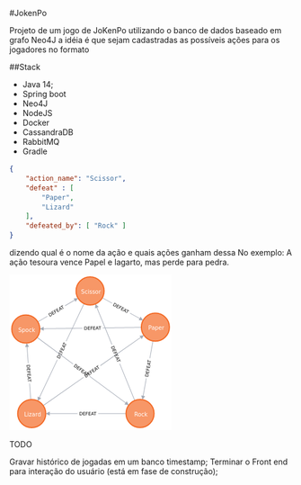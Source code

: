 #JokenPo

Projeto de um jogo de JoKenPo utilizando o banco de dados baseado em grafo Neo4J
a idéia é que sejam cadastradas as possíveis ações para os jogadores no formato 

##Stack 
* Java 14;
* Spring boot
* Neo4J
* NodeJS
* Docker
* CassandraDB
* RabbitMQ
* Gradle

```json
{
	"action_name": "Scissor",
	"defeat" : [
		"Paper",
		"Lizard"
	], 
	"defeated_by": [ "Rock" ]
}
```

dizendo qual é o nome da ação e quais ações ganham dessa
No exemplo:
A ação tesoura vence Papel e lagarto, mas perde para pedra.


![alt text](./graph.png)

TODO

Gravar histórico de jogadas em um banco timestamp;
Terminar o Front end para interação do usuário (está em fase de construção);